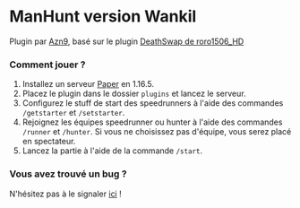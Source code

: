 # ManHunt version Wankil

Plugin par [Azn9](https://twitter.com/Azzn9), basé sur le plugin [DeathSwap de roro1506_HD](https://github.com/roro1506HD/WankilDeathSwap)

### Comment jouer ?

1. Installez un serveur [Paper](https://papermc.io/downloads) en 1.16.5.
2. Placez le plugin dans le dossier `plugins` et lancez le serveur.
3. Configurez le stuff de start des speedrunners à l'aide des commandes `/getstarter` et `/setstarter`.
4. Rejoignez les équipes speedrunner ou hunter à l'aide des commandes `/runner` et `/hunter`. Si vous ne choisissez pas d'équipe, vous serez placé en spectateur.
5. Lancez la partie à l'aide de la commande `/start`.


### Vous avez trouvé un bug ?
N'hésitez pas à le signaler [ici](https://github.com/Azn9/WankilManHunt/issues) !